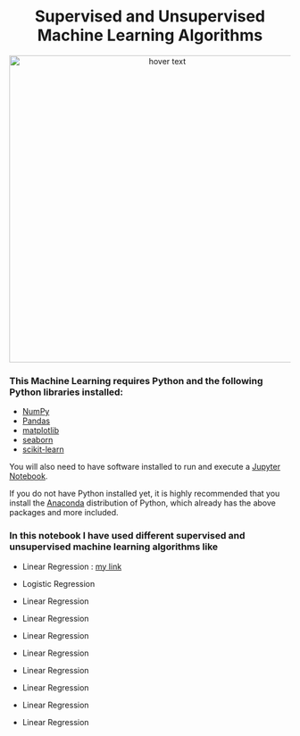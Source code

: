 <h1 align="center">Supervised and Unsupervised Machine Learning Algorithms</h1>
<p align="center">
  <img src="https://www.intellspot.com/wp-content/uploads/2018/03/Supervised-and-Unsupervised-Learning-featured-image.png" width="550" title="hover text">
</p>

 ### This Machine Learning requires **Python** and the following Python libraries installed:

- [NumPy](http://www.numpy.org/)
- [Pandas](http://pandas.pydata.org/)
- [matplotlib](http://matplotlib.org/)
- [seaborn](https://seaborn.pydata.org/)
- [scikit-learn](http://scikit-learn.org/stable/)

You will also need to have software installed to run and execute a [Jupyter Notebook](http://jupyter.org/install.html).

If you do not have Python installed yet, it is highly recommended that you install the [Anaconda](https://www.anaconda.com/download/) distribution of Python, which already has the above packages and more included. 


### In this notebook I have used different supervised and unsupervised machine learning algorithms like

* Linear Regression : 
  [my link](E:\Git-Hub_work\Machine_Learning\Simple_Linear_Regression)



* Logistic Regression
* Linear Regression
* Linear Regression
* Linear Regression
* Linear Regression
* Linear Regression
* Linear Regression
* Linear Regression
* Linear Regression


